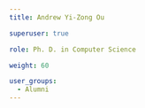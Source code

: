 ```yaml
---
title: Andrew Yi-Zong Ou

superuser: true

role: Ph. D. in Computer Science

weight: 60

user_groups:
  - Alumni
---
```


